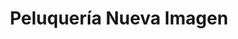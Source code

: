 ---
title: "Peluquería Nueva Imagen"
url: /medina-del-campo/peluqueria-nueva-imagen/
shop: Friseur
---
